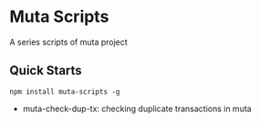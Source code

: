 # Muta Scripts

A series scripts of muta project

## Quick Starts

```
npm install muta-scripts -g
```

- muta-check-dup-tx: checking duplicate transactions in muta
